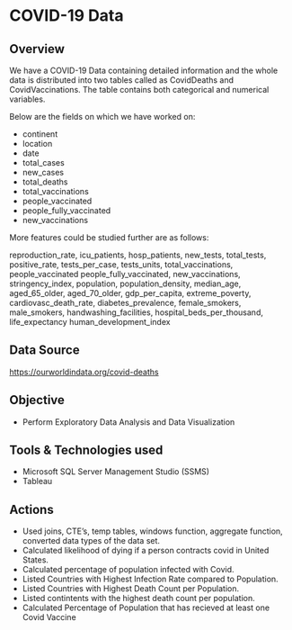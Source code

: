 # COVID-19 Data

## Overview
We have a COVID-19 Data containing detailed information and the whole data is distributed into two tables called as CovidDeaths and CovidVaccinations. The table contains both categorical and numerical variables.

Below are the fields on which we have worked on:
- continent 
- location	
- date	
- total_cases	
- new_cases	
- total_deaths	
- total_vaccinations	
- people_vaccinated	
- people_fully_vaccinated	
- new_vaccinations	

More features could be studied further are as follows:

reproduction_rate, icu_patients, hosp_patients, new_tests,	total_tests, positive_rate,	tests_per_case, tests_units, total_vaccinations,	people_vaccinated	people_fully_vaccinated,	new_vaccinations, stringency_index, population,	population_density,	median_age,	aged_65_older,	aged_70_older,	gdp_per_capita, extreme_poverty, cardiovasc_death_rate, diabetes_prevalence, female_smokers, male_smokers, handwashing_facilities, hospital_beds_per_thousand, life_expectancy	human_development_index

## Data Source
https://ourworldindata.org/covid-deaths

## Objective
- Perform Exploratory Data Analysis and Data Visualization

## Tools & Technologies used
- Microsoft SQL Server Management Studio (SSMS)
- Tableau

## Actions
- Used joins, CTE’s, temp tables, windows function, aggregate function, converted data types of the data set. 
- Calculated likelihood of dying if a person contracts covid in United States.
- Calculated percentage of population infected with Covid.
- Listed Countries with Highest Infection Rate compared to Population.
- Listed Countries with Highest Death Count per Population.
- Listed contintents with the highest death count per population.
- Calculated Percentage of Population that has recieved at least one Covid Vaccine

